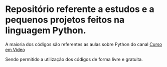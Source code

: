# Repositório referente a estudos e a pequenos projetos feitos na linguagem Python.
A maioria dos códigos são referentes as aulas sobre Python do canal [Curso em Vídeo](https://www.youtube.com/watch?v=S9uPNppGsGo) 

Sendo permitido a utilização dos códigos de forma livre e gratuita.
 
